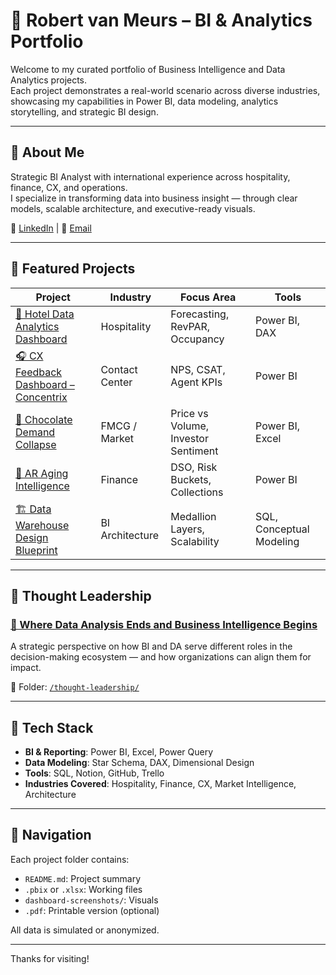 
# 👋 Robert van Meurs – BI & Analytics Portfolio

Welcome to my curated portfolio of Business Intelligence and Data Analytics projects.  
Each project demonstrates a real-world scenario across diverse industries, showcasing my capabilities in Power BI, data modeling, analytics storytelling, and strategic BI design.

---

## 🧭 About Me

Strategic BI Analyst with international experience across hospitality, finance, CX, and operations.  
I specialize in transforming data into business insight — through clear models, scalable architecture, and executive-ready visuals.

🔗 [LinkedIn](https://www.linkedin.com/) | 📧 [Email](mailto:rvm97@yahoo.com)

---

## 🚀 Featured Projects

| Project | Industry | Focus Area | Tools |
|--------|----------|------------|-------|
| [🏨 Hotel Data Analytics Dashboard](./hotel-dashboard/) | Hospitality | Forecasting, RevPAR, Occupancy | Power BI, DAX |
| [🎧 CX Feedback Dashboard – Concentrix](./concentrix-cx-feedback/) | Contact Center | NPS, CSAT, Agent KPIs | Power BI |
| [🍫 Chocolate Demand Collapse](./chocolate-demand/) | FMCG / Market | Price vs Volume, Investor Sentiment | Power BI, Excel |
| [📄 AR Aging Intelligence](./ar-aging/) | Finance | DSO, Risk Buckets, Collections | Power BI |
| [🏗️ Data Warehouse Design Blueprint](./data-warehouse-design/) | BI Architecture | Medallion Layers, Scalability | SQL, Conceptual Modeling |

---

## 🧠 Thought Leadership

### [📘 Where Data Analysis Ends and Business Intelligence Begins](./thought-leadership/Where_Data_Analysis_Ends_BI_Begins.pdf)

A strategic perspective on how BI and DA serve different roles in the decision-making ecosystem — and how organizations can align them for impact.

📁 Folder: [`/thought-leadership/`](./thought-leadership/)

---

## 🧰 Tech Stack

- **BI & Reporting**: Power BI, Excel, Power Query  
- **Data Modeling**: Star Schema, DAX, Dimensional Design  
- **Tools**: SQL, Notion, GitHub, Trello  
- **Industries Covered**: Hospitality, Finance, CX, Market Intelligence, Architecture

---

## 📌 Navigation

Each project folder contains:
- `README.md`: Project summary  
- `.pbix` or `.xlsx`: Working files  
- `dashboard-screenshots/`: Visuals  
- `.pdf`: Printable version (optional)

All data is simulated or anonymized.

---

Thanks for visiting!
